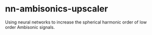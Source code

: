 # nn-ambisonics-upscaler
Using neural networks to increase the spherical harmonic order of low order Ambisonic signals.